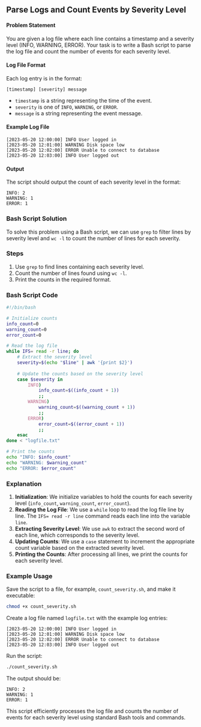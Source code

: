 ## Parse Logs and Count Events by Severity Level

#### Problem Statement

You are given a log file where each line contains a timestamp and a severity level (INFO, WARNING, ERROR). Your task is to write a Bash script to parse the log file and count the number of events for each severity level.

#### Log File Format

Each log entry is in the format:
```
[timestamp] [severity] message
```
- `timestamp` is a string representing the time of the event.
- `severity` is one of `INFO`, `WARNING`, or `ERROR`.
- `message` is a string representing the event message.

#### Example Log File

```plaintext
[2023-05-20 12:00:00] INFO User logged in
[2023-05-20 12:01:00] WARNING Disk space low
[2023-05-20 12:02:00] ERROR Unable to connect to database
[2023-05-20 12:03:00] INFO User logged out
```

#### Output

The script should output the count of each severity level in the format:
```
INFO: 2
WARNING: 1
ERROR: 1
```

### Bash Script Solution

To solve this problem using a Bash script, we can use `grep` to filter lines by severity level and `wc -l` to count the number of lines for each severity.

### Steps

1. Use `grep` to find lines containing each severity level.
2. Count the number of lines found using `wc -l`.
3. Print the counts in the required format.

### Bash Script Code

```bash
#!/bin/bash

# Initialize counts
info_count=0
warning_count=0
error_count=0

# Read the log file
while IFS= read -r line; do
    # Extract the severity level
    severity=$(echo "$line" | awk '{print $2}')
    
    # Update the counts based on the severity level
    case $severity in
        INFO)
            info_count=$((info_count + 1))
            ;;
        WARNING)
            warning_count=$((warning_count + 1))
            ;;
        ERROR)
            error_count=$((error_count + 1))
            ;;
    esac
done < "logfile.txt"

# Print the counts
echo "INFO: $info_count"
echo "WARNING: $warning_count"
echo "ERROR: $error_count"
```

### Explanation

1. **Initialization**: We initialize variables to hold the counts for each severity level (`info_count`, `warning_count`, `error_count`).
2. **Reading the Log File**: We use a `while` loop to read the log file line by line. The `IFS= read -r line` command reads each line into the variable `line`.
3. **Extracting Severity Level**: We use `awk` to extract the second word of each line, which corresponds to the severity level.
4. **Updating Counts**: We use a `case` statement to increment the appropriate count variable based on the extracted severity level.
5. **Printing the Counts**: After processing all lines, we print the counts for each severity level.

### Example Usage

Save the script to a file, for example, `count_severity.sh`, and make it executable:

```bash
chmod +x count_severity.sh
```

Create a log file named `logfile.txt` with the example log entries:

```plaintext
[2023-05-20 12:00:00] INFO User logged in
[2023-05-20 12:01:00] WARNING Disk space low
[2023-05-20 12:02:00] ERROR Unable to connect to database
[2023-05-20 12:03:00] INFO User logged out
```

Run the script:

```bash
./count_severity.sh
```

The output should be:

```plaintext
INFO: 2
WARNING: 1
ERROR: 1
```

This script efficiently processes the log file and counts the number of events for each severity level using standard Bash tools and commands.